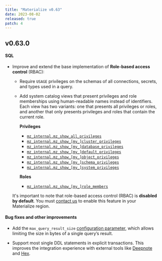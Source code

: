 ```yaml
---
title: "Materialize v0.63"
date: 2023-08-02
released: true
patch: 4
---
```


## v0.63.0

#### SQL

* Improve and extend the base implementation of **Role-based
  access control** (RBAC):

  * Require `USAGE` privileges on the schemas of all connections, secrets, and types used in a query.

  * Add system catalog views that present privileges and role memberships using
    human-readable names instead of identifiers. Each view has two variants:
    one that presents all privileges or roles, and another that only presents
    privileges and roles that contain the current role.

    **Privileges**

    * [`mz_internal.mz_show_all_privileges`](/sql/system-catalog/mz_internal/#mz_show_all_privileges)
    * [`mz_internal.mz_show_[my_]cluster_privileges`](/sql/system-catalog/mz_internal/#mz_show_cluster_privileges)
    * [`mz_internal.mz_show_[my_]database_privileges`](/sql/system-catalog/mz_internal/#mz_show_database_privileges)
    * [`mz_internal.mz_show_[my_]default_privileges`](/sql/system-catalog/mz_internal/#mz_show_default_privileges)
    * [`mz_internal.mz_show_[my_]object_privileges`](/sql/system-catalog/mz_internal/#mz_show_object_privileges)
    * [`mz_internal.mz_show_[my_]schema_privileges`](/sql/system-catalog/mz_internal/#mz_show_schema_privileges)
    * [`mz_internal.mz_show_[my_]system_privileges`](/sql/system-catalog/mz_internal/#mz_show_system_privileges)

    **Roles**

    * [`mz_internal.mz_show_[my_]role_members`](/sql/system-catalog/mz_internal/#mz_show_role_members)

  It's important to note that role-based access control (RBAC) is **disabled by
  default**. You must [contact us](https://materialize.com/contact/) to enable
  this feature in your Materialize region.

#### Bug fixes and other improvements

* Add the `max_query_result_size` [configuration parameter](https://materialize.com/docs/sql/show/#other-configuration-parameters),
which allows limiting the size in bytes of a single query’s result.

* Support most single DDL statements in explicit transactions. This improves the
  integration experience with external tools like [Deepnote](https://deepnote.com/)
  and [Hex](https://hex.tech/).
